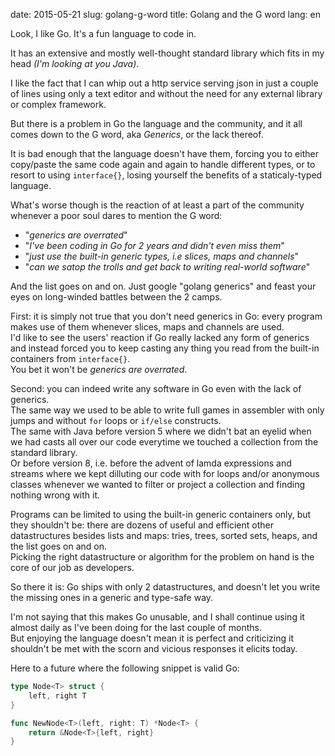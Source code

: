date: 2015-05-21
slug: golang-g-word
title: Golang and the G word
lang: en

Look, I like Go.
It's a fun language to code in.

It has an extensive and mostly well-thought standard library which fits in my head *(I'm looking at you Java)*.

I like the fact that I can whip out a http service serving json in just a couple of lines using only a text editor and without the need for any external library or complex framework.

But there is a problem in Go the language and the community, and it all comes down to the G word, aka *Generics*, or the lack thereof.

It is bad enough that the language doesn't have them, forcing you to either copy/paste the same code again and again to handle different types, or to resort to using `interface{}`, losing yourself the benefits of a staticaly-typed language.  

What's worse though is the reaction of at least a part of the community whenever a poor soul dares to mention the G word:

* "*generics are overrated*"
* "*I've been coding in Go for 2 years and didn't even miss them*"
* "*just use the built-in generic types, i.e slices, maps and channels*"
* "*can we satop the trolls and get back to writing real-world software*"

And the list goes on and on.
Just google "golang generics" and feast your eyes on long-winded battles between the 2 camps.

First: it is simply not true that you don't need generics in Go:
every program makes use of them whenever slices, maps and channels are used.  
I'd like to see the users' reaction if Go really lacked any form of generics and instead forced you to keep casting any thing you read from the built-in containers from `interface{}`.  
You bet it won't be *generics are overrated*.

Second: you can indeed write any software in Go even with the lack of generics.  
The same way we used to be able to write full games in assembler with only jumps and without `for` loops or `if/else` constructs.  
The same with Java before version 5 where we didn't bat an eyelid when we had casts all over our code everytime we touched a collection from the standard library.  
Or before version 8, i.e. before the advent of lamda expressions and streams where we kept dilluting our code with for loops and/or anonymous classes whenever we wanted to filter or project a collection and finding nothing wrong with it.

Programs can be limited to using the built-in generic containers only, but they shouldn't be: there are dozens of useful and efficient other datastructures besides lists and maps: tries, trees, sorted sets, heaps, and the list goes on and on.  
Picking the right datastructure or algorithm for the problem on hand is the core of our job as developers.

So there it is: Go ships with only 2 datastructures, and doesn't let you write the missing ones in a generic and type-safe way.

I'm not saying that this makes Go unusable, and I shall continue using it almost daily as I've been doing for the last couple of months.  
But enjoying the language doesn't mean it is perfect and criticizing it shouldn't be met with the scorn and vicious responses it elicits today.  

Here to a future where the following snippet is valid Go:

```go
type Node<T> struct {
    left, right T
}

func NewNode<T>(left, right: T) *Node<T> {
    return &Node<T>{left, right}
}
```